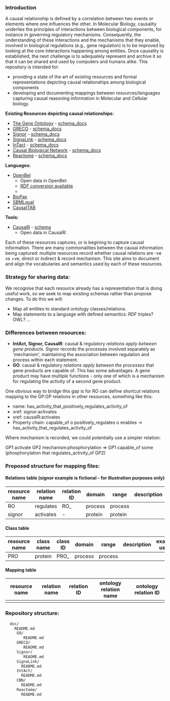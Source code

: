 ### Introduction

A causal relationship is defined by a correlation between two events or elements where one influences the other. In Molecular Biology, causality underlies the principles of interactions between biological components, for instance in governing regulatory mechanisms. Consequently, the understanding of these interactions and the mechanisms that they enable, involved in biological regulations (e.g., gene regulation) is to be improved by looking at the core interactions happening among entities. Once causality is established, the next challenge is to adequately represent and archive it so that it can be shared and used by computers and humans alike.
This repository is intended for:
* providing a state of the art of existing resources and formal representations depicting causal relationships among biological components
* developing and documenting mappings between resources/languages capturing causal reasoning information in Molecular and Cellular biology.


**Existing Resources depicting causal relationships:**
  * [The Gene Ontology](http://geneontology.org) - [schema_docs](doc/GO)
  * [GRECO](http://www.thegreco.org)  - [schema_docs](doc/GRECO)
  * [Signor](http://signor.uniroma2.it/)  - [schema_docs](doc/Signor)
  * [SignaLink](http://signalink.org/)  - [schema_docs](doc/SignaLink)
  * [InTact](http://www.ebi.ac.uk/intact/)  - [schema_docs](doc/InTact)
  * [Causal Biological Network](http://causalbionet.com/) - [schema_docs](doc/CBN)
  * [Reactome](http://www.reactome.org/) - [schema_docs](doc/Reactome)
 
**Languages:**
  * [OpenBel](http://wiki.openbel.org/display/BLD/Statement+Examples+-+Causal)
    * Open data in OpenBel: 
    * [RDF conversion available](http://wiki.openbel.org/display/BEL2RDF/BEL+to+RDF+Home)
    * 
  * [BioPax](http://www.biopax.org/)
  * [SBMLqual](http://sbml.org/Documents/Specifications/SBML_Level_3/Packages/qual)
  * [CausalTAB](http://signor.uniroma2.it/scripts/causalTabInfo.php)
    
**Tools:**
  * [CausalR](https://www.bioconductor.org/packages/release/bioc/html/CausalR.html)  - [schema]()
     * Open data in CausalR:

Each of these resources captures, or is begining to capture causal information.  There are many commonalities between the causal information being captured: multiple resources record whether causal relations are -ve vs +ve, direct or indirect & record mechanism.
 This site aims to document and align the vocabularies and semantics used by each of these resources.
 
### Strategy for sharing data:
 
We recognise that each resource already has a representation that is doing useful work, so we seek to map existing schemas rather than propose changes.  To do this we will:  
 
 * Map all entities to standard ontology classes/relations.
 * Map statements to a language with defined semantics: RDF triples?  OWL? ...
 
 
 
### Differences between resources:

* **IntAct, Signor, CausalR**: causal & regulatory *relations apply between gene products*.  Signor records the processes involved separately as 'mechanism', maintaining the association between regulation and process within each statement.
* **GO**: causal & regulatory *relations apply between the processes* that gene products are capable of.  This has some advantages.  A gene product may have multiple functions - only one of which is a mechanism for regulating the activity of a second gene product.

One obvious way to bridge this gap is for RO can define shortcut relations mapping to the GP:GP relations in other resources, something like this:

* name: has\_activity\_that\_positively\_regulates\_activity\_of
* xref: signor:activates
* xref: causalR:activates
* Property chain: capable_of o positively_regulates o enables -> has\_activity\_that\_regulates\_activity\_of

Where mechanism is recorded, we could potentially use a simpler relation:

GP1 activate GP2 mechanism:phosphorylation 
=>
GP1 capable\_of some (phosphorylation that regulates\_activity\_of GP2)

### Proposed structure for mapping files:

#### Relations table (signor example is fictional - for illustration purposes only)

| resource name | relation name | relation ID | domain | range | description | example usage |
|---------------|---------------|-------------|--------|-------|-------------|---------------|
| RO | regulates | RO_ | process | process | | |
| signor | activates | - | protein | protein | | |
 
#### Class table

| resource name | class name | class ID | domain | range | description | example usage |
|---------------|---------------|-------------|--------|-------|-------------|---------------|
| PRO | protein | PRO_ | process | process | | |

#### Mapping table

| resource name | relation name | relation ID | ontology relation name | ontology relation ID |
|---------------|---------------|-------------|------------------------|----------------------|
|  |  |  |  |  |

### Repository structure:

~~~~~~~~~.sh  
  doc/
    README.md
     GO/
        README.md
     GRECO/
        README.md
     Signor/
        README.md
     SignaLink/
       README.md
     IntAct/
       README.md
     CBN/
       README.md
     Reactome/
       README.md
~~~~~~~~~~~~
  
